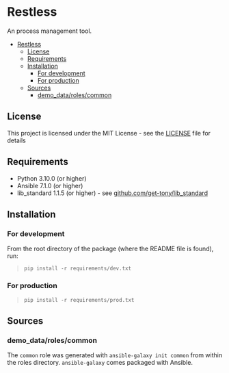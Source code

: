 
# Restless

An process management tool.

- [Restless](#restless)
  - [License](#license)
  - [Requirements](#requirements)
  - [Installation](#installation)
    - [For development](#for-development)
    - [For production](#for-production)
  - [Sources](#sources)
    - [demo\_data/roles/common](#demo_datarolescommon)

## License

This project is licensed under the MIT License - see the [LICENSE](LICENSE) file for details

## Requirements

- Python 3.10.0 (or higher)
- Ansible 7.1.0 (or higher)
- lib_standard 1.1.5 (or higher) - see [github.com/get-tony/lib_standard](https://github.com/get-tony/lib_standard)

## Installation

### For development

From the root directory of the package (where the README file is found), run:
> ```pip install -r requirements/dev.txt```

### For production

> ```pip install -r requirements/prod.txt```

## Sources

### demo_data/roles/common

The `common` role was generated with `ansible-galaxy init common` from within the roles directory.
`ansible-galaxy` comes packaged with Ansible.
